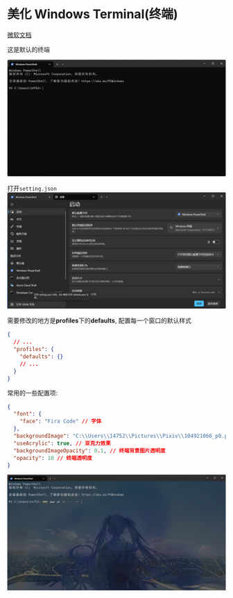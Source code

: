 # 美化 Windows Terminal(终端)

[微软文档](https://learn.microsoft.com/zh-cn/windows/terminal/)

这是默认的终端

![1](./terminal/1.png)

打开`setting.json`
![2](./terminal/2.png)

需要修改的地方是**profiles**下的**defaults**, 配置每一个窗口的默认样式

```json
{
  // ...
  "profiles": {
    "defaults": {}
    // ...
  }
}
```

常用的一些配置项:

```json
{
  "font": {
    "face": "Fira Code" // 字体
  },
  "backgroundImage": "C:\\Users\\14752\\Pictures\\Pixiv\\104921066_p0.png", // 终端背景图片
  "useAcrylic": true, // 亚克力效果
  "backgroundImageOpacity": 0.1, // 终端背景图片透明度
  "opacity": 10 // 终端透明度
}
```

![3](./terminal/3.png)
